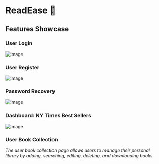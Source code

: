 # ReadEase 📕

## Features Showcase

### User Login
![image](https://github.com/ftaskoski123/ReadEase-Server/assets/93309577/55c22613-21af-42b9-bdfd-27ec5f7f092a)

### User Register
![image](https://github.com/ftaskoski123/ReadEase-Server/assets/93309577/35e3c329-bc1d-4328-8336-14caee345382)

### Password Recovery
![image](https://github.com/ftaskoski123/ReadEase-Server/assets/93309577/059c460c-803e-4a3a-9b2a-876cf7b5bd4d)

### Dashboard: NY Times Best Sellers
![image](https://github.com/ftaskoski123/ReadEase-Server/assets/93309577/452de3d3-aec2-4f93-9f21-fa31f7eea421)

### User Book Collection
*The user book collection page allows users to manage their personal library by adding, searching, editing, deleting, and downloading books.*
